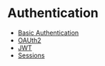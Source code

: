 # Authentication

- [Basic Authentication](basicauth/main.go)
- [OAUth2](oauth2/main.go)
- [JWT](https://github.com/kataras/iris/blob/master/_examples/experimental-handlers/jwt/main.go)
- [Sessions](https://github.com/kataras/iris/tree/master/_examples/#sessions)